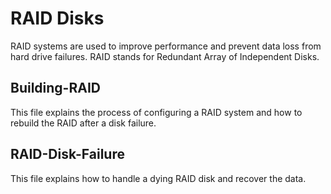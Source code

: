 # RAID Disks

RAID systems are used to improve performance and prevent data loss from hard drive failures. RAID stands for Redundant Array of Independent Disks.  

## Building-RAID

This file explains the process of configuring a RAID system and how to rebuild the RAID after a disk failure. 

## RAID-Disk-Failure

This file explains how to handle a dying RAID disk and recover the data.

